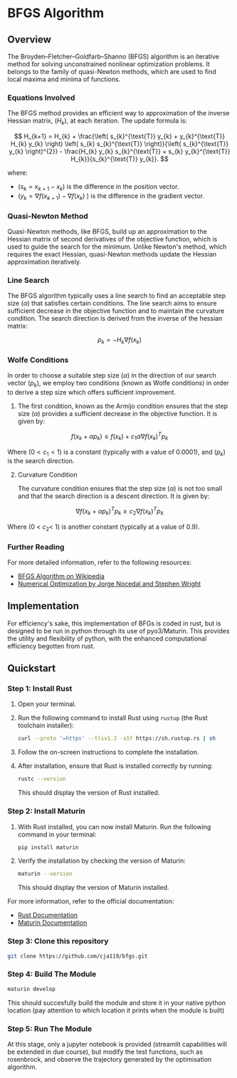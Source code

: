 # BFGS Algorithm
## Overview

The Broyden–Fletcher–Goldfarb–Shanno (BFGS) algorithm is an iterative method for solving unconstrained nonlinear optimization problems. It belongs to the family of quasi-Newton methods, which are used to find local maxima and minima of functions.

### Equations Involved

The BFGS method provides an efficient way to approximation of the inverse Hessian matrix, \($H_k$\), at each iteration. The update formula is:

$$
H_{k+1} = H_{k} + \frac{\left( s_{k}^{\text{T}} y_{k} + y_{k}^{\text{T}} H_{k} y_{k} \right) \left( s_{k} s_{k}^{\text{T}} \right)}{\left( s_{k}^{\text{T}} y_{k} \right)^{2}} - \frac{H_{k} y_{k} s_{k}^{\text{T}} + s_{k} y_{k}^{\text{T}} H_{k}}{s_{k}^{\text{T}} y_{k}}.
$$

where:
- \($s_k = x_{k+1} - x_k$\) is the difference in the position vector.
- \($y_k = \nabla f(x_{k+1}) - \nabla f(x_k)$ \) is the difference in the gradient vector.

### Quasi-Newton Method

Quasi-Newton methods, like BFGS, build up an approximation to the Hessian matrix of second derivatives of the objective function, which is used to guide the search for the minimum. Unlike Newton's method, which requires the exact Hessian, quasi-Newton methods update the Hessian approximation iteratively.

### Line Search

The BFGS algorithm typically uses a line search to find an acceptable step size \($\alpha$\) that satisfies certain conditions. The line search aims to ensure sufficient decrease in the objective function and to maintain the curvature condition. The search direction is derived from the inverse of the hessian matrix:

$$
p_k = - H_k \nabla f(x_{k})
$$

### Wolfe Conditions
In order to choose a suitable step size \($\alpha$\) in the direction of our search vector \($p_k$\), we employ two conditions (known as Wolfe conditions) in order to derive a step size which offers sufficient improvement.


1. The first condition, known as the Armijo condition ensures that the step size \($\alpha$\) provides a sufficient decrease in the objective function. It is given by:

$$
f(x_k + \alpha p_k) \leq f(x_k) + c_1 \alpha \nabla f(x_k)^T p_k 
$$

Where \($0 < c_1 < 1$\) is a constant (typically with a value of 0.0001), and \($p_k$\) is the search direction.

2. Curvature Condition
    
    The curvature condition ensures that the step size \($\alpha$\) is not too small and that the search direction is a descent direction. It is given by:
    
$$
\nabla f(x_k + \alpha p_k)^T p_k \geq c_2 \nabla f(x_k)^T p_k 
$$
    
Where \(0 < $c_2 <$ 1\) is another constant (typically at a value of 0.9).

### Further Reading


For more detailed information, refer to the following resources:
- [BFGS Algorithm on Wikipedia](https://en.wikipedia.org/wiki/BFGS_method)
- [Numerical Optimization by Jorge Nocedal and Stephen Wright](https://www.springer.com/gp/book/9780387303031)

## Implementation

For efficiency's sake, this implementation of BFGs is coded in rust, but is designed to be run in python through its use of pyo3/Maturin. This provides the utility and flexibility of python, with the enhanced computational efficiency begotten from rust.

## Quickstart

### Step 1: Install Rust

1. Open your terminal.
2. Run the following command to install Rust using `rustup` (the Rust toolchain installer):

    ```sh
    curl --proto '=https' --tlsv1.2 -sSf https://sh.rustup.rs | sh
    ```

3. Follow the on-screen instructions to complete the installation.
4. After installation, ensure that Rust is installed correctly by running:

    ```sh
    rustc --version
    ```

    This should display the version of Rust installed.

### Step 2: Install Maturin

1. With Rust installed, you can now install Maturin. Run the following command in your terminal:

    ```sh
    pip install maturin
    ```

2. Verify the installation by checking the version of Maturin:

    ```sh
    maturin --version
    ```

    This should display the version of Maturin installed.

For more information, refer to the official documentation:
- [Rust Documentation](https://www.rust-lang.org/learn)
- [Maturin Documentation](https://maturin.rs/)

### Step 3: Clone this repository
```sh
git clone https://github.com/cja119/bfgs.git
```
### Step 4: Build The Module

```sh
maturin develop
```

This should succesfully build the module and store it in your native python location (pay attention to which location it prints when the module is built)

### Step 5: Run The Module

At this stage, only a jupyter notebook is provided (streamlit capabilities will be extended in due course), but modify the test functions, such as rosenbrock, and observe the trajectory generated by the optimisation algorithm.

